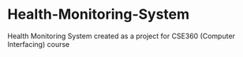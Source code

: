 # Health-Monitoring-System
Health Monitoring System created as a project for CSE360 (Computer Interfacing) course
